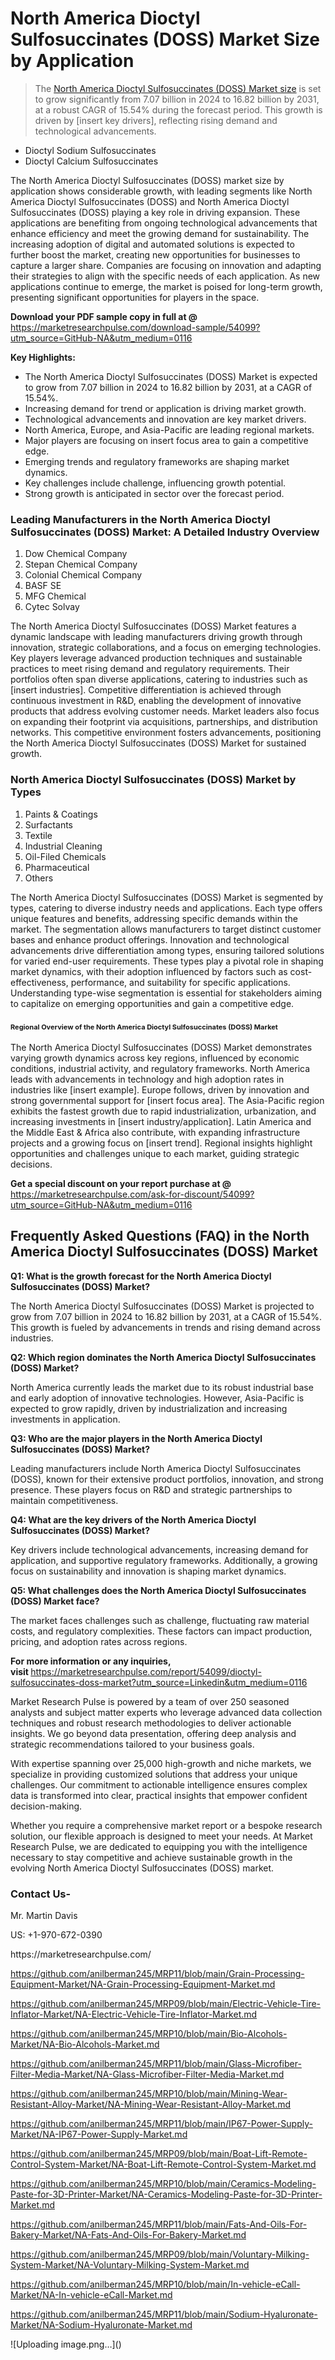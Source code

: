 <h1>North America Dioctyl Sulfosuccinates (DOSS) Market&nbsp;Size by Application</h1><blockquote><p>The <a href="https://marketresearchpulse.com/download-sample/54099?utm_source=GitHub-NA&amp;utm_medium=0116">North America Dioctyl Sulfosuccinates (DOSS) Market size</a> is set to grow significantly from 7.07 billion in 2024 to 16.82 billion by 2031, at a robust CAGR of 15.54% during the forecast period. This growth is driven by [insert key drivers], reflecting rising demand and technological advancements.</p></blockquote><ul><li>Dioctyl Sodium Sulfosuccinates<li> Dioctyl Calcium Sulfosuccinates</li></ul><p>The North America Dioctyl Sulfosuccinates (DOSS) market size by application shows considerable growth, with leading segments like North America Dioctyl Sulfosuccinates (DOSS) and North America Dioctyl Sulfosuccinates (DOSS) playing a key role in driving expansion. These applications are benefiting from ongoing technological advancements that enhance efficiency and meet the growing demand for sustainability. The increasing adoption of digital and automated solutions is expected to further boost the market, creating new opportunities for businesses to capture a larger share. Companies are focusing on innovation and adapting their strategies to align with the specific needs of each application. As new applications continue to emerge, the market is poised for long-term growth, presenting significant opportunities for players in the space.</p><p><strong>Download your PDF sample copy in full at @ </strong><a href="https://marketresearchpulse.com/download-sample/54099?utm_source=GitHub-NA&amp;utm_medium=0116">https://marketresearchpulse.com/download-sample/54099?utm_source=GitHub-NA&amp;utm_medium=0116</a></p><p><strong>Key Highlights: </strong></p><ul><li>The North America Dioctyl Sulfosuccinates (DOSS) Market is expected to grow from 7.07 billion in 2024 to 16.82 billion by 2031, at a CAGR of 15.54%.</li><li>Increasing demand for trend or application is driving market growth.</li><li>Technological advancements and innovation are key market drivers.</li><li>North America, Europe, and Asia-Pacific are leading regional markets.</li><li>Major players are focusing on insert focus area to gain a competitive edge.</li><li>Emerging trends and regulatory frameworks are shaping market dynamics.</li><li>Key challenges include challenge, influencing growth potential.</li><li>Strong growth is anticipated in sector over the forecast period.</li></ul><h3>Leading Manufacturers in the North America Dioctyl Sulfosuccinates (DOSS) Market: A Detailed Industry Overview</h3><ol><li>Dow Chemical Company</li><li>Stepan Chemical Company</li><li>Colonial Chemical Company</li><li>BASF SE</li><li>MFG Chemical</li><li>Cytec Solvay</li></ol><div class="flex max-w-full flex-col flex-grow"><div class="min-h-8 text-message flex w-full flex-col items-end gap-2 whitespace-normal break-words [.text-message+&amp;]:mt-5" dir="auto" data-message-author-role="assistant" data-message-id="fd8432e4-4910-450d-b182-61b7bfb0a01f" data-message-model-slug="gpt-4o"><div class="flex w-full flex-col gap-1 empty:hidden first:pt-[3px]"><div class="markdown prose w-full break-words dark:prose-invert light"><p>The North America Dioctyl Sulfosuccinates (DOSS) Market features a dynamic landscape with leading manufacturers driving growth through innovation, strategic collaborations, and a focus on emerging technologies. Key players leverage advanced production techniques and sustainable practices to meet rising demand and regulatory requirements. Their portfolios often span diverse applications, catering to industries such as [insert industries]. Competitive differentiation is achieved through continuous investment in R&amp;D, enabling the development of innovative products that address evolving customer needs. Market leaders also focus on expanding their footprint via acquisitions, partnerships, and distribution networks. This competitive environment fosters advancements, positioning the North America Dioctyl Sulfosuccinates (DOSS) Market for sustained growth.</p></div></div></div></div><h3>North America Dioctyl Sulfosuccinates (DOSS) Market by Types</h3><ol><li>Paints & Coatings<li> Surfactants<li> Textile<li> Industrial Cleaning<li> Oil-Filed Chemicals<li> Pharmaceutical<li> Others</li></ol><div class="flex max-w-full flex-col flex-grow"><div class="min-h-8 text-message flex w-full flex-col items-end gap-2 whitespace-normal break-words [.text-message+&amp;]:mt-5" dir="auto" data-message-author-role="assistant" data-message-id="084470be-0bb7-4664-bddf-5156b4f41249" data-message-model-slug="gpt-4o-mini"><div class="flex w-full flex-col gap-1 empty:hidden first:pt-[3px]"><div class="markdown prose w-full break-words dark:prose-invert light"><p>The North America Dioctyl Sulfosuccinates (DOSS) Market is segmented by types, catering to diverse industry needs and applications. Each type offers unique features and benefits, addressing specific demands within the market. The segmentation allows manufacturers to target distinct customer bases and enhance product offerings. Innovation and technological advancements drive differentiation among types, ensuring tailored solutions for varied end-user requirements. These types play a pivotal role in shaping market dynamics, with their adoption influenced by factors such as cost-effectiveness, performance, and suitability for specific applications. Understanding type-wise segmentation is essential for stakeholders aiming to capitalize on emerging opportunities and gain a competitive edge.</p></div></div></div></div><h3><span style="font-size: 11px;">Regional Overview of the North America Dioctyl Sulfosuccinates (DOSS) Market</span></h3><div class="flex max-w-full flex-col flex-grow"><div class="min-h-8 text-message flex w-full flex-col items-end gap-2 whitespace-normal break-words [.text-message+&amp;]:mt-5" dir="auto" data-message-author-role="assistant" data-message-id="e9038762-ce64-4e30-91c9-9bd413514231" data-message-model-slug="gpt-4o-mini"><div class="flex w-full flex-col gap-1 empty:hidden first:pt-[3px]"><div class="markdown prose w-full break-words dark:prose-invert light"><p>The North America Dioctyl Sulfosuccinates (DOSS) Market demonstrates varying growth dynamics across key regions, influenced by economic conditions, industrial activity, and regulatory frameworks. North America leads with advancements in technology and high adoption rates in industries like [insert example]. Europe follows, driven by innovation and strong governmental support for [insert focus area]. The Asia-Pacific region exhibits the fastest growth due to rapid industrialization, urbanization, and increasing investments in [insert industry/application]. Latin America and the Middle East &amp; Africa also contribute, with expanding infrastructure projects and a growing focus on [insert trend]. Regional insights highlight opportunities and challenges unique to each market, guiding strategic decisions.</p></div></div></div></div><p><strong>Get a special discount on your report purchase at @ </strong><a href="https://marketresearchpulse.com/ask-for-discount/54099?utm_source=GitHub-NA&amp;utm_medium=0116">https://marketresearchpulse.com/ask-for-discount/54099?utm_source=GitHub-NA&amp;utm_medium=0116</a></p><h2>Frequently Asked Questions (FAQ) in the North America Dioctyl Sulfosuccinates (DOSS) Market</h2><p><strong>Q1: What is the growth forecast for the North America Dioctyl Sulfosuccinates (DOSS) Market?</strong></p><p>The North America Dioctyl Sulfosuccinates (DOSS) Market is projected to grow from 7.07 billion in 2024 to 16.82 billion by 2031, at a CAGR of 15.54%. This growth is fueled by advancements in trends and rising demand across industries.</p><p><strong>Q2: Which region dominates the North America Dioctyl Sulfosuccinates (DOSS) Market?</strong></p><p>North America currently leads the market due to its robust industrial base and early adoption of innovative technologies. However, Asia-Pacific is expected to grow rapidly, driven by industrialization and increasing investments in application.</p><p><strong>Q3: Who are the major players in the North America Dioctyl Sulfosuccinates (DOSS) Market?</strong></p><p>Leading manufacturers include North America Dioctyl Sulfosuccinates (DOSS), known for their extensive product portfolios, innovation, and strong presence. These players focus on R&amp;D and strategic partnerships to maintain competitiveness.</p><p><strong>Q4: What are the key drivers of the North America Dioctyl Sulfosuccinates (DOSS) Market?</strong></p><p>Key drivers include technological advancements, increasing demand for application, and supportive regulatory frameworks. Additionally, a growing focus on sustainability and innovation is shaping market dynamics.</p><p><strong>Q5: What challenges does the North America Dioctyl Sulfosuccinates (DOSS) Market face?</strong></p><p>The market faces challenges such as challenge, fluctuating raw material costs, and regulatory complexities. These factors can impact production, pricing, and adoption rates across regions.</p><p><strong>For more information or any inquiries, visit&nbsp;</strong><a href="https://marketresearchpulse.com/report/54099/dioctyl-sulfosuccinates-doss-market?utm_source=Linkedin&utm_medium=0116">https://marketresearchpulse.com/report/54099/dioctyl-sulfosuccinates-doss-market?utm_source=Linkedin&utm_medium=0116</a></p><p>Market Research Pulse is powered by a team of over 250 seasoned analysts and subject matter experts who leverage advanced data collection techniques and robust research methodologies to deliver actionable insights. We go beyond data presentation, offering deep analysis and strategic recommendations tailored to your business goals.</p><p>With expertise spanning over 25,000 high-growth and niche markets, we specialize in providing customized solutions that address your unique challenges. Our commitment to actionable intelligence ensures complex data is transformed into clear, practical insights that empower confident decision-making.</p><p>Whether you require a comprehensive market report or a bespoke research solution, our flexible approach is designed to meet your needs. At Market Research Pulse, we are dedicated to equipping you with the intelligence necessary to stay competitive and achieve sustainable growth in the evolving North America Dioctyl Sulfosuccinates (DOSS) market.</p><h3><strong>Contact Us-</strong></h3><p>Mr. Martin Davis</p><p>US: +1-970-672-0390</p><p>https://marketresearchpulse.com/</p><p><a href="https://github.com/anilberman245/MRP11/blob/main/Grain-Processing-Equipment-Market/NA-Grain-Processing-Equipment-Market.md">https://github.com/anilberman245/MRP11/blob/main/Grain-Processing-Equipment-Market/NA-Grain-Processing-Equipment-Market.md</a></p><p><a href="https://github.com/anilberman245/MRP09/blob/main/Electric-Vehicle-Tire-Inflator-Market/NA-Electric-Vehicle-Tire-Inflator-Market.md">https://github.com/anilberman245/MRP09/blob/main/Electric-Vehicle-Tire-Inflator-Market/NA-Electric-Vehicle-Tire-Inflator-Market.md</a></p><p><a href="https://github.com/anilberman245/MRP10/blob/main/Bio-Alcohols-Market/NA-Bio-Alcohols-Market.md">https://github.com/anilberman245/MRP10/blob/main/Bio-Alcohols-Market/NA-Bio-Alcohols-Market.md</a></p><p><a href="https://github.com/anilberman245/MRP11/blob/main/Glass-Microfiber-Filter-Media-Market/NA-Glass-Microfiber-Filter-Media-Market.md">https://github.com/anilberman245/MRP11/blob/main/Glass-Microfiber-Filter-Media-Market/NA-Glass-Microfiber-Filter-Media-Market.md</a></p><p><a href="https://github.com/anilberman245/MRP10/blob/main/Mining-Wear-Resistant-Alloy-Market/NA-Mining-Wear-Resistant-Alloy-Market.md">https://github.com/anilberman245/MRP10/blob/main/Mining-Wear-Resistant-Alloy-Market/NA-Mining-Wear-Resistant-Alloy-Market.md</a></p><p><a href="https://github.com/anilberman245/MRP11/blob/main/IP67-Power-Supply-Market/NA-IP67-Power-Supply-Market.md">https://github.com/anilberman245/MRP11/blob/main/IP67-Power-Supply-Market/NA-IP67-Power-Supply-Market.md</a></p><p><a href="https://github.com/anilberman245/MRP09/blob/main/Boat-Lift-Remote-Control-System-Market/NA-Boat-Lift-Remote-Control-System-Market.md">https://github.com/anilberman245/MRP09/blob/main/Boat-Lift-Remote-Control-System-Market/NA-Boat-Lift-Remote-Control-System-Market.md</a></p><p><a href="https://github.com/anilberman245/MRP10/blob/main/Ceramics-Modeling-Paste-for-3D-Printer-Market/NA-Ceramics-Modeling-Paste-for-3D-Printer-Market.md">https://github.com/anilberman245/MRP10/blob/main/Ceramics-Modeling-Paste-for-3D-Printer-Market/NA-Ceramics-Modeling-Paste-for-3D-Printer-Market.md</a></p><p><a href="https://github.com/anilberman245/MRP11/blob/main/Fats-And-Oils-For-Bakery-Market/NA-Fats-And-Oils-For-Bakery-Market.md">https://github.com/anilberman245/MRP11/blob/main/Fats-And-Oils-For-Bakery-Market/NA-Fats-And-Oils-For-Bakery-Market.md</a></p><p><a href="https://github.com/anilberman245/MRP09/blob/main/Voluntary-Milking-System-Market/NA-Voluntary-Milking-System-Market.md">https://github.com/anilberman245/MRP09/blob/main/Voluntary-Milking-System-Market/NA-Voluntary-Milking-System-Market.md</a></p><p><a href="https://github.com/anilberman245/MRP10/blob/main/In-vehicle-eCall-Market/NA-In-vehicle-eCall-Market.md">https://github.com/anilberman245/MRP10/blob/main/In-vehicle-eCall-Market/NA-In-vehicle-eCall-Market.md</a></p><p><a href="https://github.com/anilberman245/MRP11/blob/main/Sodium-Hyaluronate-Market/NA-Sodium-Hyaluronate-Market.md">https://github.com/anilberman245/MRP11/blob/main/Sodium-Hyaluronate-Market/NA-Sodium-Hyaluronate-Market.md</a></p>
![Uploading image.png…]()
